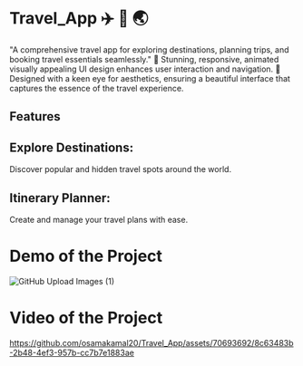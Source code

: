 # Travel_App ✈️ 🏨 🌏 
"A comprehensive travel app for exploring destinations, planning trips, and booking travel essentials seamlessly." 
📱 Stunning, responsive, animated visually appealing UI design enhances user interaction and navigation.
🎨 Designed with a keen eye for aesthetics, ensuring a beautiful interface that captures the essence of the travel experience.

## Features
## Explore Destinations: 
Discover popular and hidden travel spots around the world.
## Itinerary Planner: 
Create and manage your travel plans with ease.

# Demo of the Project
![GitHub Upload Images (1)](https://github.com/osamakamal20/Travel_App/assets/70693692/1c6531c2-fc55-462b-9706-e89ecf84758c)

# Video of the Project

https://github.com/osamakamal20/Travel_App/assets/70693692/8c63483b-2b48-4ef3-957b-cc7b7e1883ae


